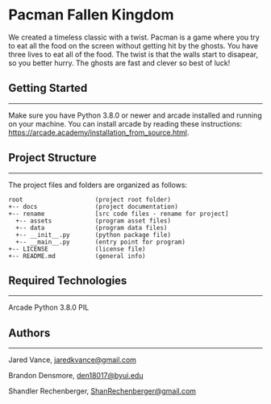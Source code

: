 # Pacman Fallen Kingdom
We created a timeless classic with a twist. Pacman is a game where you try
to eat all the food on the screen without getting hit by the ghosts. You have three lives to eat all of the food. 
The twist is that the walls start to disapear, so you better hurry. The ghosts are fast and clever so best of luck!

## Getting Started
---
Make sure you have Python 3.8.0 or newer and arcade installed and running on your machine. You can install arcade by reading these instructions: https://arcade.academy/installation_from_source.html. 


## Project Structure
---
The project files and folders are organized as follows:
```
root                    (project root folder)
+-- docs                (project documentation)
+-- rename              [src code files - rename for project]
  +-- assets            (program asset files)
  +-- data              (program data files)
  +-- __init__.py       (python package file)
  +-- __main__.py       (entry point for program)
+-- LICENSE             (license file)
+-- README.md           (general info)
```

## Required Technologies
---
Arcade
Python 3.8.0
PIL

## Authors
---
Jared Vance, jaredkvance@gmail.com

Brandon Densmore, den18017@byui.edu

Shandler Rechenberger, ShanRechenberger@gmail.com

